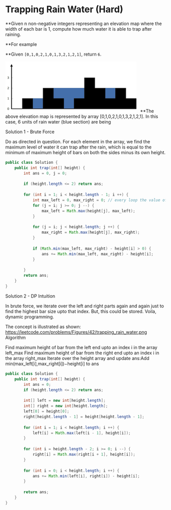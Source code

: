 # Trapping Rain Water (Hard)

**Given n non-negative integers representing an elevation map where the width of each bar is 1, compute how much water it is able to trap after raining.

**For example

**Given `[0,1,0,2,1,0,1,3,2,1,2,1]`, return `6`.

![](https://github.com/ysong49/LeetCode-Note/blob/master/image/rainwatertrap.png)   
**The above elevation map is represented by array [0,1,0,2,1,0,1,3,2,1,2,1]. In this case, 6 units of rain water (blue section) are being

Solution 1 - Brute Force

Do as directed in question. For each element in the array, we find the maximum level of water it can trap after the rain, which is equal to the minimum of maximum height of bars on both the sides minus its own height.

```java
public class Solution {
    public int trap(int[] height) {
        int ans = 0, j = 0;
        
        if (height.length <= 2) return ans;
        
        for (int i = 1; i < height.length - 1; i ++) {
            int max_left = 0, max_right = 0; // every loop the value of max_left and max_right should be back to 0;
            for (j = i; j >= 0; j --) {
                max_left = Math.max(height[j], max_left);
            }
            
            for (j = i; j < height.length; j ++) {
                max_right = Math.max(height[j], max_right);
            }
            
            if (Math.min(max_left, max_right) - height[i] > 0) {
                ans += Math.min(max_left, max_right) - height[i];
            }
            
        }
        return ans;
    }
}
```

Solution 2 - DP
Intuition

In brute force, we iterate over the left and right parts again and again just to find the highest bar size upto that index. But, this could be stored. Voila, dynamic programming.

The concept is illustrated as shown:
https://leetcode.com/problems/Figures/42/trapping_rain_water.png
Algorithm

Find maximum height of bar from the left end upto an index i in the array left_max
Find maximum height of bar from the right end upto an index i in the array right_max
Iterate over the height array and update ans:Add min(max_left[i],max_right[i])−height[i] to ans

```java
public class Solution {
    public int trap(int[] height) {
        int ans = 0;
        if (height.length <= 2) return ans;
        
        int[] left = new int[height.length];
        int[] right = new int[height.length];
        left[0] = height[0];
        right[height.length - 1] = height[height.length - 1];
        
        for (int i = 1; i < height.length; i ++) {
            left[i] = Math.max(left[i - 1], height[i]);
        }
        
        for (int i = height.length - 2; i >= 0; i --) {
            right[i] = Math.max(right[i + 1], height[i]);
        }
        
        for (int i = 0; i < height.length; i ++) {
            ans += Math.min(left[i], right[i]) - height[i];
        }
        
        return ans;
    }
}
```
